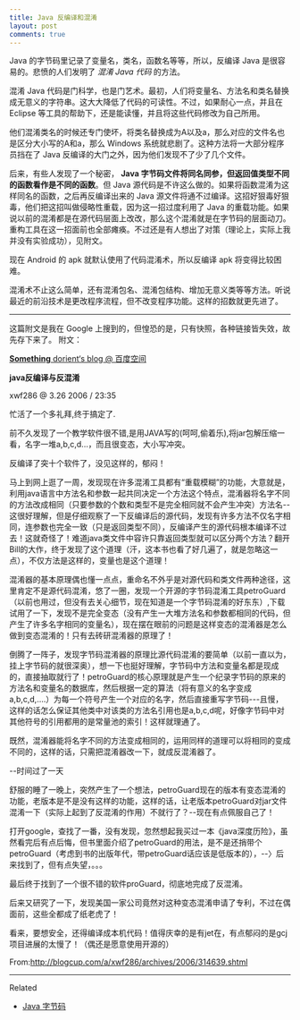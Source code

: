 ```yaml
---
title: Java 反编译和混淆
layout: post
comments: true
---
```


Java 的字节码里记录了变量名，类名，函数名等等，所以，反编译 Java 是很容易的。悲愤的人们发明了 _混淆 Java 代码_ 的方法。

混淆 Java 代码是门科学，也是门艺术。最初，人们将变量名、方法名和类名替换成无意义的字符串。这大大降低了代码的可读性。不过，如果耐心一点，并且在 Eclipse 等工具的帮助下，还是能读懂，并且将这些代码修改为自己所用。

他们混淆类名的时候还专门使坏，将类名替换成为A以及a，那么对应的文件名也是区分大小写的A和a，那么 Windows 系统就悲剧了。这种方法将一大部分程序员挡在了 Java 反编译的大门之外，因为他们发现不了少了几个文件。

后来，有些人发现了一个秘密， **Java 字节码文件将同名同参，但返回值类型不同的函数看作是不同的函数**。但 Java 源代码是不许这么做的。如果将函数混淆为这样同名的函数，之后再反编译出来的 Java 源文件将通不过编译。这招好狠毒好狠毒，他们把这招叫做侵略性重载，因为这一招过度利用了 Java 的重载功能。如果说以前的混淆都是在源代码层面上改改，那么这个混淆就是在字节码的层面动刀。重构工具在这一招面前也全部瘫痪。不过还是有人想出了对策（理论上，实际上我并没有实验成功），见附文。

现在 Android 的 apk 就默认使用了代码混淆术，所以反编译 apk 将变得比较困难。

混淆术不止这么简单，还有混淆包名、混淆包结构、增加无意义类等等方法。听说最近的前沿技术是更改程序流程，但不改变程序功能。这样的招数就更先进了。

---

这篇附文是我在 Google 上搜到的，但惶恐的是，只有快照，各种链接皆失效，故先存下来了。
附文：

[**Something** dorient‘s blog @ 百度空间](http://webcache.googleusercontent.com/search?q=cache:nmkUIIkVa4oJ:hi.baidu.com/dorient/blog/item/bfe93073c854761e8701b0ec.html+&cd=1&hl=zh-TW&ct=clnk&client=ubuntu)

**java反编译与反混淆**

xwf286 @ 3.26 2006 / 23:35

忙活了一个多礼拜,终于搞定了.

前不久发现了一个教学软件很不错,是用JAVA写的(呵呵,偷着乐),将jar包解压缩一看，名字一堆a,b,c,d...，而且很变态，大小写冲突。

反编译了突十个软件了，没见这样的，郁闷！

马上到网上逛了一周，发现现在许多混淆工具都有“重载模糊”的功能，大意就是，利用java语言中方法名和参数一起共同决定一个方法这个特点，混淆器将名字不同的方法改成相同（只要参数的个数和类型不是完全相同就不会产生冲突）方法名--这很好理解，但是仔细观察了一下反编译后的源代码，发现有许多方法不仅名字相同，连参数也完全一致（只是返回类型不同），反编译产生的源代码根本编译不过去！这就奇怪了！难道java类文件中容许只靠返回类型就可以区分两个方法？翻开Bill的大作，终于发现了这个道理（汗，这本书也看了好几遍了，就是忽略这一点），不仅方法是这样的，变量也是这个道理！

混淆器的基本原理偶也懂一点点，重命名不外乎是对源代码和类文件两种途径，这里肯定不是源代码混淆，悠了一圈，发现一个开源的字节码混淆工具petroGuard（以前也用过，但没有去关心细节，现在知道是一个字节码混淆的好东东）,下载试用了一下，发现不是完全变态（没有产生一大堆方法名和参数都相同的代码，但产生了许多名字相同的变量名），现在摆在眼前的问题是这样变态的混淆器是怎么做到变态混淆的！只有去砖研混淆器的原理了！

倒腾了一阵子，发现字节码混淆器的原理比源代码混淆的要简单（以前一直以为，挂上字节码的就很深奥），想一下也挺好理解，字节码中方法和变量名都是现成的，直接抽取就行了！petroGuard的核心原理就是产生一个纪录字节码的原来的方法名和变量名的数据库，然后根据一定的算法（将有意义的名字变成a,b,c,d,....）为每一个符号产生一个对应的名字，然后直接重写字节码---且慢，这样的话怎么保证其他类中对该类的方法名引用也是a,b,c,d呢，好像字节码中对其他符号的引用都用的是常量池的索引！这样就理通了。

既然，混淆器能将名字不同的方法变成相同的，运用同样的道理可以将相同的变成不同的，这样的话，只需把混淆器改一下，就成反混淆器了。

--时间过了一天

舒服的睡了一晚上，突然产生了一个想法，petroGuard现在的版本有变态混淆的功能，老版本是不是没有这样的功能，这样的话，让老版本petroGuard对jar文件混淆一下（实际上起到了反混淆的作用）不就行了？--现在有点佩服自己了！

打开google，查找了一番，没有发现，忽然想起我买过一本《java深度历险》，虽然看完后有点后悔，但书里面介绍了petroGuard的用法，是不是还捎带个petroGuard（考虑到书的出版年代，带petroGuard话应该是低版本的），--〉后来找到了，但有点失望，。。。

最后终于找到了一个很不错的软件proGuard，彻底地完成了反混淆。

后来又研究了一下，发现美国一家公司竟然对这种变态混淆申请了专利，不过在偶面前，这些全都成了纸老虎了！

看来，要想安全，还得编译成本机代码！值得庆幸的是有jet在，有点郁闷的是gcj项目进展的太慢了！（偶还是愿意使用开源的）

From:http://blogcup.com/a/xwf286/archives/2006/314639.shtml

---

Related

- [Java 字节码](/2012/09/03/Java-opcode.html)
